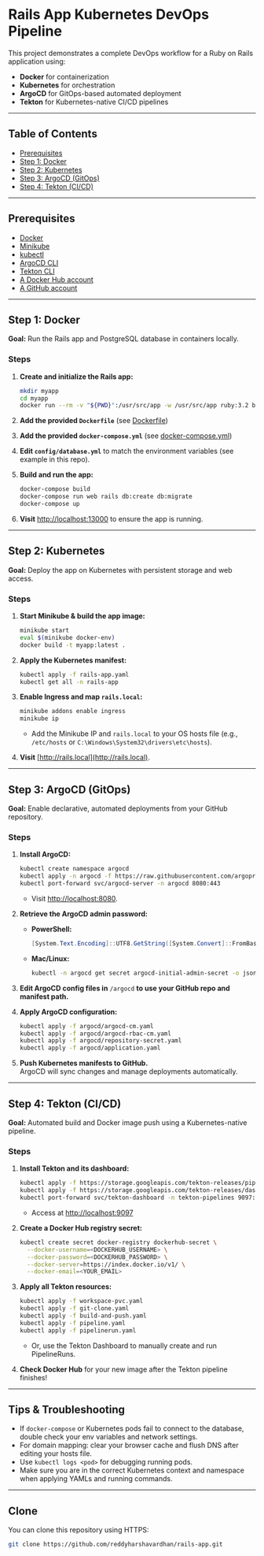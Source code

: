 # Rails App Kubernetes DevOps Pipeline

This project demonstrates a complete DevOps workflow for a Ruby on Rails application using:

- **Docker** for containerization  
- **Kubernetes** for orchestration  
- **ArgoCD** for GitOps-based automated deployment  
- **Tekton** for Kubernetes-native CI/CD pipelines  

---

## Table of Contents

- [Prerequisites](#prerequisites)
- [Step 1: Docker](#step-1-docker)
- [Step 2: Kubernetes](#step-2-kubernetes)
- [Step 3: ArgoCD (GitOps)](#step-3-argocd-gitops)
- [Step 4: Tekton (CI/CD)](#step-4-tekton-cicd)


---

## Prerequisites

- [Docker](https://docs.docker.com/get-docker/)
- [Minikube](https://minikube.sigs.k8s.io/docs/)
- [kubectl](https://kubernetes.io/docs/tasks/tools/)
- [ArgoCD CLI](https://argo-cd.readthedocs.io/en/stable/cli_installation/) 
- [Tekton CLI](https://github.com/tektoncd/cli) 
- [A Docker Hub account](https://hub.docker.com/)
- [A GitHub account](https://github.com/)

---

## Step 1: Docker

**Goal:** Run the Rails app and PostgreSQL database in containers locally.

### Steps

1. **Create and initialize the Rails app:**
    ```sh
    mkdir myapp
    cd myapp
    docker run --rm -v "${PWD}":/usr/src/app -w /usr/src/app ruby:3.2 bash -c "gem install rails && rails new . -d postgresql"
    ```

2. **Add the provided `Dockerfile`** (see [Dockerfile](./Dockerfile))  
3. **Add the provided `docker-compose.yml`** (see [docker-compose.yml](./docker-compose.yml))  
4. **Edit `config/database.yml`** to match the environment variables (see example in this repo).  
5. **Build and run the app:**
    ```sh
    docker-compose build
    docker-compose run web rails db:create db:migrate
    docker-compose up
    ```
6. **Visit** [http://localhost:13000](http://localhost:13000) to ensure the app is running.

---

## Step 2: Kubernetes

**Goal:** Deploy the app on Kubernetes with persistent storage and web access.

### Steps

1. **Start Minikube & build the app image:**
    ```sh
    minikube start
    eval $(minikube docker-env)
    docker build -t myapp:latest .
    ```

2. **Apply the Kubernetes manifest:**
    ```sh
    kubectl apply -f rails-app.yaml
    kubectl get all -n rails-app
    ```

3. **Enable Ingress and map `rails.local`:**
    ```sh
    minikube addons enable ingress
    minikube ip
    ```
    - Add the Minikube IP and `rails.local` to your OS hosts file (e.g., `/etc/hosts` or `C:\Windows\System32\drivers\etc\hosts`).

4. **Visit** [http://rails.local](http://rails.local).

---

## Step 3: ArgoCD (GitOps)

**Goal:** Enable declarative, automated deployments from your GitHub repository.

### Steps

1. **Install ArgoCD:**
    ```sh
    kubectl create namespace argocd
    kubectl apply -n argocd -f https://raw.githubusercontent.com/argoproj/argo-cd/stable/manifests/install.yaml
    kubectl port-forward svc/argocd-server -n argocd 8080:443
    ```
    - Visit [http://localhost:8080](http://localhost:8080).

2. **Retrieve the ArgoCD admin password:**

    - **PowerShell:**
      ```powershell
      [System.Text.Encoding]::UTF8.GetString([System.Convert]::FromBase64String($(kubectl -n argocd get secret argocd-initial-admin-secret -o jsonpath="{.data.password}")))
      ```
    - **Mac/Linux:**
      ```sh
      kubectl -n argocd get secret argocd-initial-admin-secret -o jsonpath="{.data.password}" | base64 -d
      ```

3. **Edit ArgoCD config files in** `/argocd` **to use your GitHub repo and manifest path.**

4. **Apply ArgoCD configuration:**
    ```sh
    kubectl apply -f argocd/argocd-cm.yaml
    kubectl apply -f argocd/argocd-rbac-cm.yaml
    kubectl apply -f argocd/repository-secret.yaml
    kubectl apply -f argocd/application.yaml
    ```
5. **Push Kubernetes manifests to GitHub.**  
   ArgoCD will sync changes and manage deployments automatically.

---

## Step 4: Tekton (CI/CD)

**Goal:** Automated build and Docker image push using a Kubernetes-native pipeline.

### Steps

1. **Install Tekton and its dashboard:**
    ```sh
    kubectl apply -f https://storage.googleapis.com/tekton-releases/pipeline/latest/release.yaml
    kubectl apply -f https://storage.googleapis.com/tekton-releases/dashboard/latest/release.yaml
    kubectl port-forward svc/tekton-dashboard -n tekton-pipelines 9097:9097
    ```
    - Access at [http://localhost:9097](http://localhost:9097)

2. **Create a Docker Hub registry secret:**
    ```sh
    kubectl create secret docker-registry dockerhub-secret \
      --docker-username=<DOCKERHUB_USERNAME> \
      --docker-password=<DOCKERHUB_PASSWORD> \
      --docker-server=https://index.docker.io/v1/ \
      --docker-email=<YOUR_EMAIL>
    ```

3. **Apply all Tekton resources:**
    ```sh
    kubectl apply -f workspace-pvc.yaml
    kubectl apply -f git-clone.yaml
    kubectl apply -f build-and-push.yaml
    kubectl apply -f pipeline.yaml
    kubectl apply -f pipelinerun.yaml
    ```
    - Or, use the Tekton Dashboard to manually create and run PipelineRuns.

4. **Check Docker Hub** for your new image after the Tekton pipeline finishes!

---

## Tips & Troubleshooting

- If `docker-compose` or Kubernetes pods fail to connect to the database, double check your env variables and network settings.
- For domain mapping: clear your browser cache and flush DNS after editing your hosts file.
- Use `kubectl logs <pod>` for debugging running pods.
- Make sure you are in the correct Kubernetes context and namespace when applying YAMLs and running commands.

---

## Clone

You can clone this repository using HTTPS:

```sh
git clone https://github.com/reddyharshavardhan/rails-app.git

